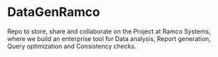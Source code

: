 DataGenRamco
============

Repo to store, share and collaborate on the Project at Ramco Systems, where we build an enterprise tool for Data analysis, Report generation, Query optimization and Consistency checks.
